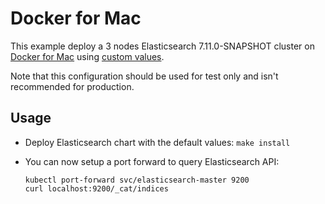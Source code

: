 # Docker for Mac

This example deploy a 3 nodes Elasticsearch 7.11.0-SNAPSHOT cluster on [Docker for Mac][]
using [custom values][].

Note that this configuration should be used for test only and isn't recommended
for production.


## Usage

* Deploy Elasticsearch chart with the default values: `make install`

* You can now setup a port forward to query Elasticsearch API:

  ```
  kubectl port-forward svc/elasticsearch-master 9200
  curl localhost:9200/_cat/indices
  ```


[custom values]: https://github.com/elastic/helm-charts/tree/7.x/elasticsearch/examples/docker-for-mac/values.yaml
[docker for mac]: https://docs.docker.com/docker-for-mac/kubernetes/
